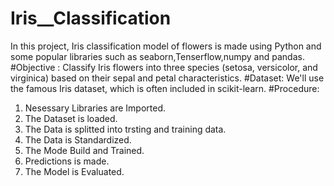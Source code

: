# Iris__Classification
In this project, Iris classification model of flowers is made using Python and some popular libraries such as seaborn,Tenserflow,numpy and pandas. 
#Objective : Classify Iris flowers into three species (setosa, versicolor, and virginica) based on their sepal and petal characteristics.
#Dataset: We'll use the famous Iris dataset, which is often included in scikit-learn.
#Procedure:
1. Nesessary  Libraries are Imported.
2. The Dataset is loaded.
3. The Data is splitted into trsting and training data.
4. The Data is Standardized.
5. The Mode Build and Trained.
6. Predictions is made.
7. The Model is Evaluated.
   
